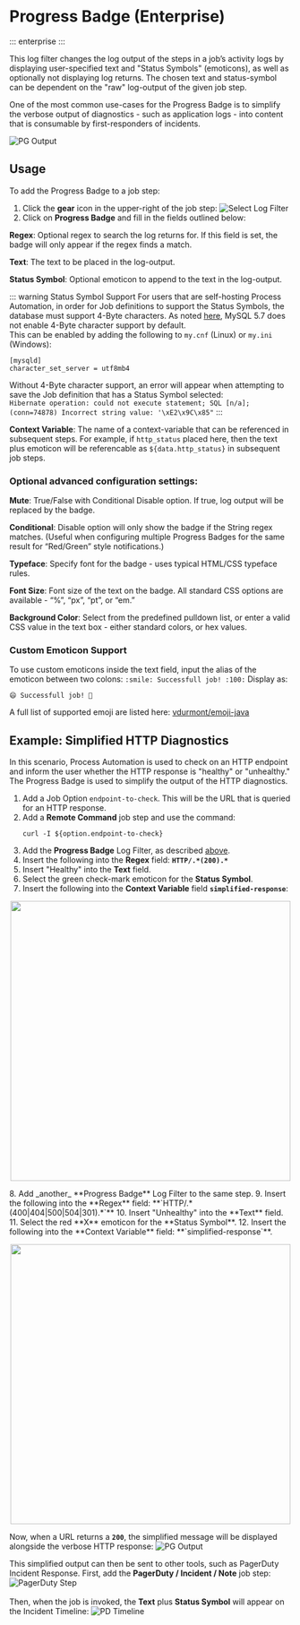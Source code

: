 # Progress Badge (Enterprise)
::: enterprise
:::

This log filter changes the log output of the steps in a job’s activity logs by displaying user-specified text and "Status Symbols" (emoticons), as well as optionally not displaying log returns. The chosen text and status-symbol can be dependent on the "raw" log-output of the given job step.

One of the most common use-cases for the Progress Badge is to simplify the verbose output of diagnostics - such as application logs - into content that is consumable by first-responders of incidents.

![PG Output](/assets/img/progress-badge-output.png)<br>

## Usage

To add the Progress Badge to a job step:

1. Click the **gear** icon in the upper-right of the job step:
   ![Select Log Filter](/assets/img/add-log-filter.png)
2. Click on **Progress Badge** and fill in the fields outlined below:

**Regex**: Optional regex to search the log returns for. If this field is set, the badge will only appear if the regex finds a match.

**Text**: The text to be placed in the log-output.

**Status Symbol**: Optional emoticon to append to the text in the log-output.

::: warning Status Symbol Support
For users that are self-hosting Process Automation, in order for Job definitions to support the Status Symbols, the database must support 4-Byte characters.
As noted [here](/administration/configuration/database/mysql), MySQL 5.7 does not enable 4-Byte character support by default. <br>
This can be enabled by adding the following to `my.cnf` (Linux) or `my.ini` (Windows):
```
[mysqld]
character_set_server = utf8mb4
```
Without 4-Byte character support, an error will appear when attempting to save the Job definition that has a Status Symbol selected:<br>
`Hibernate operation: could not execute statement; SQL [n/a]; (conn=74878) Incorrect string value: '\xE2\x9C\x85"`
:::

**Context Variable**: The name of a context-variable that can be referenced in subsequent steps.  For example, if `http_status` placed here, then the text plus emoticon will be referencable as `${data.http_status}` in subsequent job steps.

### Optional advanced configuration settings:

**Mute**: True/False with Conditional Disable option. If true, log output will be replaced by the badge.

**Conditional**: Disable option will only show the badge if the String regex matches. (Useful when configuring multiple Progress Badges for the same result for “Red/Green” style notifications.)

**Typeface**: Specify font for the badge - uses typical HTML/CSS typeface rules.

**Font Size**: Font size of the text on the badge. All standard CSS options are available - “%”, “px”, “pt”, or “em.”

**Background Color**: Select from the predefined pulldown list, or enter a valid CSS value in the text box - either standard colors, or hex values.

### Custom Emoticon Support

To use custom emoticons inside the text field, input the alias of the emoticon between two colons:
`:smile: Successfull job! :100:`
Display as:

`😄 Successfull job! 💯`

A full list of supported emoji are listed here:
[vdurmont/emoji-java](https://github.com/vdurmont/emoji-java)

## Example: Simplified HTTP Diagnostics 

In this scenario, Process Automation is used to check on an HTTP endpoint and inform the user whether the HTTP response is "healthy" or "unhealthy."
The Progress Badge is used to simplify the output of the HTTP diagnostics.

1. Add a Job Option `endpoint-to-check`.  This will be the URL that is queried for an HTTP response.
2. Add a **Remote Command** job step and use the command:
   ```
   curl -I ${option.endpoint-to-check}
   ```
3. Add the **Progress Badge** Log Filter, as described [above](#usage).
4. Insert the following into the **Regex** field: **`HTTP/.*(200).*`**
5. Insert "Healthy" into the **Text** field.
6. Select the green check-mark emoticon for the **Status Symbol**.
7. Insert the following into the **Context Variable** field  **`simplified-response`**:
<p align="center">
<img width="500" src="/assets/img/completed-progress-badge.png" />
</p>
8. Add _another_ **Progress Badge** Log Filter to the same step.
9. Insert the following into the **Regex** field: **`HTTP/.*(400|404|500|504|301).*`**
10. Insert "Unhealthy" into the **Text** field.
11. Select the red **X** emoticon for the **Status Symbol**.
12. Insert the following into the **Context Variable** field: **`simplified-response`**.
<p align="center">
<img width="500" src="/assets/img/progress-badge-unhealthy.png" />
</p>

Now, when a URL returns a **`200`**, the simplified message will be displayed alongside the verbose HTTP response:
![PG Output](/assets/img/progress-badge-output.png)

This simplified output can then be sent to other tools, such as PagerDuty Incident Response.
First, add the **PagerDuty / Incident / Note** job step:
![PagerDuty Step](/assets/img/progress-badge-pd-step.png)
<br><br>
Then, when the job is invoked, the **Text** plus **Status Symbol** will appear on the Incident Timeline:
![PD Timeline](/assets/img/progress-badge-pd-timeline.png)
